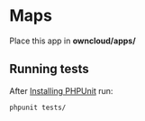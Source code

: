 # Maps
Place this app in **owncloud/apps/**


## Running tests
After [Installing PHPUnit](http://phpunit.de/getting-started.html) run:

    phpunit tests/